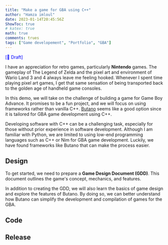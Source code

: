 ```yaml
---
title: "Make a game for GBA using C++"
author: "Hamza imloul"
date: 2023-01-14T20:45:56Z
ShowToc: true
# katex: true
math: true
comments: trues
tags: ["Game developement", "Portfolio", "GBA"]
---
```


<span style="color: blue;">[🚧 Draft]</span>

I have an appreciation for retro games, particularly **Nintendo** games. The gameplay of The Legend of Zelda and the pixel art and environment of Wario Land 3 and 4 always leave me feeling hooked. Whenever I spent time playing pixel art games, I get that same sensation of being transported back to the golden age of handheld game consoles.

In this demo, we will take on the challenge of building a game for Game Boy Advance. It promises to be a fun project, and we will focus on using frameworks rather than vanilla C++. [Butano](https://github.com/GValiente/butano) seems like a good option since it is tailored for GBA game development using C++.

Developing software with C++ can be a challenging task, especially for those without prior experience in software development. Although I am familiar with Python, we are limited to using low-end programming languages such as C++ or Nim for GBA game development. Luckily, we have found frameworks like Butano that can make the process easier.

## Design

To get started, we need to prepare a **Game Design Document (GDD)**. This document outlines the game's concept, mechanics, and features.

In addition to creating the GDD, we will also learn the basics of game design and explore the features of Butano. By doing so, we can better understand how Butano can simplify the development and compilation of games for the GBA.

## Code

## Release